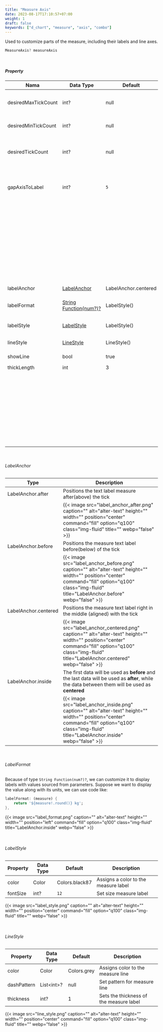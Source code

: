 ```yaml
---
title: "Measure Axis"
date: 2023-08-17T17:10:57+07:00
weight: 1
draft: false
keywords: ["d_chart", "measure", "axis", "combo"]
---
```


Used to customize parts of the measure, including their labels and line axes.

```dart
MeasureAxis? measureAxis
```

<br>

##### Property

| Nama                | Data Type                              | Default              | Description                                                                                                                                                         |
| ------------------- | -------------------------------------- | -------------------- | ------------------------------------------------------------------------------------------------------------------------------------------------------------------- |
| desiredMaxTickCount | int?                                   | null                 | Specifies the desired maximum number of ticks                                                                                                                       |
| desiredMinTickCount | int?                                   | null                 | Specifies the desired minimum number of ticks                                                                                                                       |
| desiredTickCount    | int?                                   | null                 | Determine the exact number of ticks desired, at least 2 as min & max positions                                                                                      |
| gapAxisToLabel      | int?                                   | `5`                  | Provides the distance between the label measure and the line measure                                                                                                |
|                     |                                        |                      | {{< image src="gap.png" caption="" alt="alter-text" height="" width="" position="center" command="fill" option="q100" class="img-fluid" title=""  webp="false" >}}  |
| labelAnchor         | [LabelAnchor](#labelanchor)            | LabelAnchor.centered | Label position based on tick                                                                                                                                        |
| labelFormat         | [String Function(num?)?](#labelformat) | LabelStyle()         | Styles the measure text labels                                                                                                                                      |
| labelStyle          | [LabelStyle](#labelstyle)              | LabelStyle()         | Styles the measure text labels                                                                                                                                      |
| lineStyle           | [LineStyle](#linestyle)                | LineStyle()          | Style the measure line                                                                                                                                              |
| showLine            | bool                                   | true                 | Show measure line                                                                                                                                                   |
| thickLength         | int                                    | 3                    | Length of tick                                                                                                                                                      |
|                     |                                        |                      | {{< image src="tick.png" caption="" alt="alter-text" height="" width="" position="center" command="fill" option="q100" class="img-fluid" title=""  webp="false" >}} |

<br>

###### LabelAnchor

| Type                 | Description                                                                                                                                                                                              |
| -------------------- | -------------------------------------------------------------------------------------------------------------------------------------------------------------------------------------------------------- |
| LabelAnchor.after    | Positions the text label measure after(above) the tick                                                                                                                                                   |
|                      | {{< image src="label_anchor_after.png" caption="" alt="alter-text" height="" width="" position="center" command="fill" option="q100" class="img-fluid" title=""  webp="false" >}}                        |
| LabelAnchor.before   | Positions the measure text label before(below) of the tick                                                                                                                                               |
|                      | {{< image src="label_anchor_before.png" caption="" alt="alter-text" height="" width="" position="center" command="fill" option="q100" class="img-fluid" title="LabelAnchor.before"  webp="false" >}}     |
| LabelAnchor.centered | Positions the measure text label right in the middle (aligned) with the tick                                                                                                                             |
|                      | {{< image src="label_anchor_centered.png" caption="" alt="alter-text" height="" width="" position="center" command="fill" option="q100" class="img-fluid" title="LabelAnchor.centered"  webp="false" >}} |
| LabelAnchor.inside   | The first data will be used as **before** and the last data will be used as **after**, while the data between them will be used as **centered**                                                          |
|                      | {{< image src="label_anchor_inside.png" caption="" alt="alter-text" height="" width="" position="center" command="fill" option="q100" class="img-fluid" title="LabelAnchor.inside"  webp="false" >}}     |

<br>

###### LabelFormat

Because of type `String Function(num?)?`, we can customize it to display labels with values sourced from parameters.
Suppose we want to display the value along with its units, we can use code like:

```dart
labelFormat: (measure) {
    return '${measure!.round()} kg';
},
```

{{< image src="label_format.png" caption="" alt="alter-text" height="" width="" position="left" command="fill" option="q100" class="img-fluid" title="LabelAnchor.inside"  webp="false" >}}

<br>

###### LabelStyle

| Property | Data Type | Default        | Description                          |
| -------- | --------- | -------------- | ------------------------------------ |
| color    | Color     | Colors.black87 | Assigns a color to the measure label |
| fontSize | int?      | `12`           | Set size measure label               |

{{< image src="label_style.png" caption="" alt="alter-text" height="" width="" position="center" command="fill" option="q100" class="img-fluid" title=""  webp="false" >}}

<br>

###### LineStyle

| Property    | Data Type   | Default     | Description                             |
| ----------- | ----------- | ----------- | --------------------------------------- |
| color       | Color       | Colors.grey | Assigns color to the measure line       |
| dashPattern | List\<int>? | null        | Set pattern for measure line            |
| thickness   | int?        | 1           | Sets the thickness of the measure label |

{{< image src="line_style.png" caption="" alt="alter-text" height="" width="" position="center" command="fill" option="q100" class="img-fluid" title=""  webp="false" >}}

<br>
